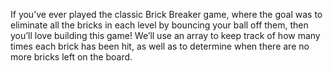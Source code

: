 If you’ve ever played the classic Brick Breaker game, where the goal was to eliminate all the bricks in each level by bouncing your ball off them, then you’ll love building this game! We’ll use an array to keep track of how many times each brick has been hit, as well as to determine when there are no more bricks left on the board.
